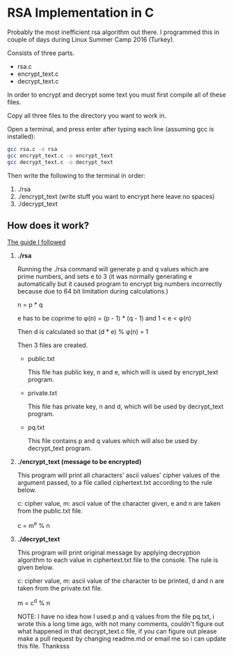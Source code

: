 # RSA Implementation in C
Probably the most inefficient rsa algorithm out there. I programmed this in couple of days during Linux Summer Camp 2016 (Turkey).

Consists of three parts.
* rsa.c
* encrypt_text.c
* decrypt_text.c

In order to encrypt and decrypt some text you must first compile all of these files.

Copy all three files to the directory you want to work in.

Open a terminal, and press enter after typing each line (assuming gcc is installed):
```bash
gcc rsa.c -o rsa
gcc encrypt_text.c -o encrypt_text
gcc decrypt_text.c -o decrypt_text
```

Then write the following to the terminal in order:
1. ./rsa
2. ./encrypt_text (write stuff you want to encrypt here leave no spaces)
2. ./decrypt_text

## How does it work?
[The guide I followed](https://www.cs.utexas.edu/~mitra/honors/soln.html)

1. **./rsa**

   Running the ./rsa command will generate p and q values which are prime numbers, and sets e to 3 (it was normally generating e automatically but it caused program to encrypt big numbers incorrectly because due to 64 bit limitation during calculations.)

   n = p * q
   
   e has to be coprime to φ(n) = (p - 1) * (q - 1) and 1 < e < φ(n)

   Then d is calculated so that (d * e) % φ(n) = 1

   Then 3 files are created.

    * public.txt

       This file has public key, n and e, which will is used by encrypt_text program.
      
    * private.txt

       This file has private key, n and d, which will be used by decrypt_text program.

    * pq.txt

       This file contains p and q values which will also be used by decrypt_text program.
       
2. **./encrypt_text (message to be encrypted)**

    This program will print all characters' ascii values' cipher values of the argument passed, to a file called ciphertext.txt according to the rule below.
    
    c: cipher value, m: ascii value of the character given, e and n are taken from the public.txt file.
    
    c = m<sup>e</sup> % n

3. **./decrypt_text**

    This program will print original message by applying decryption algorithm to each value in ciphertext.txt file to the console. The rule is given below.

    c: cipher value, m: ascii value of the character to be printed, d and n are taken from the private.txt file.

    m = c<sup>d</sup> % n

    NOTE: I have no idea how I used p and q values from the file pq.txt, i wrote this a long time ago, with not many comments, couldn't figure out what happened in that decrypt_text.c file, if you can figure out please make a pull request by changing readme.md or email me so i can update this file. Thanksss